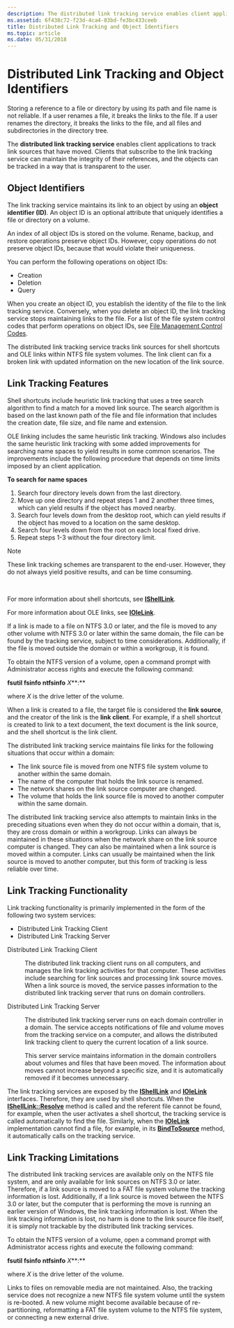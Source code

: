 ```yaml
---
description: The distributed link tracking service enables client applications to track link sources that have moved.
ms.assetid: 6f438c72-f23d-4ca4-83bd-fe3bc433ceeb
title: Distributed Link Tracking and Object Identifiers
ms.topic: article
ms.date: 05/31/2018
---
```


# Distributed Link Tracking and Object Identifiers

Storing a reference to a file or directory by using its path and file name is not reliable. If a user renames a file, it breaks the links to the file. If a user renames the directory, it breaks the links to the file, and all files and subdirectories in the directory tree.

The **distributed link tracking service** enables client applications to track link sources that have moved. Clients that subscribe to the link tracking service can maintain the integrity of their references, and the objects can be tracked in a way that is transparent to the user.

## Object Identifiers

The link tracking service maintains its link to an object by using an **object identifier (ID)**. An object ID is an optional attribute that uniquely identifies a file or directory on a volume.

An index of all object IDs is stored on the volume. Rename, backup, and restore operations preserve object IDs. However, copy operations do not preserve object IDs, because that would violate their uniqueness.

You can perform the following operations on object IDs:

-   Creation
-   Deletion
-   Query

When you create an object ID, you establish the identity of the file to the link tracking service. Conversely, when you delete an object ID, the link tracking service stops maintaining links to the file. For a list of the file system control codes that perform operations on object IDs, see [File Management Control Codes](file-management-control-codes.md).

The distributed link tracking service tracks link sources for shell shortcuts and OLE links within NTFS file system volumes. The link client can fix a broken link with updated information on the new location of the link source.

## Link Tracking Features

Shell shortcuts include heuristic link tracking that uses a tree search algorithm to find a match for a moved link source. The search algorithm is based on the last known path of the file and file information that includes the creation date, file size, and file name and extension.

OLE linking includes the same heuristic link tracking. Windows also includes the same heuristic link tracking with some added improvements for searching name spaces to yield results in some common scenarios. The improvements include the following procedure that depends on time limits imposed by an client application.

**To search for name spaces**

1.  Search four directory levels down from the last directory.
2.  Move up one directory and repeat steps 1 and 2 another three times, which can yield results if the object has moved nearby.
3.  Search four levels down from the desktop root, which can yield results if the object has moved to a location on the same desktop.
4.  Search four levels down from the root on each local fixed drive.
5.  Repeat steps 1-3 without the four directory limit.

> [!Note]  
> These link tracking schemes are transparent to the end-user. However, they do not always yield positive results, and can be time consuming.

 

For more information about shell shortcuts, see [**IShellLink**](/windows/desktop/api/shobjidl_core/nn-shobjidl_core-ishelllinka).

For more information about OLE links, see [**IOleLink**](/windows/win32/api/oleidl/nn-oleidl-iolelink).

If a link is made to a file on NTFS 3.0 or later, and the file is moved to any other volume with NTFS 3.0 or later within the same domain, the file can be found by the tracking service, subject to time considerations. Additionally, if the file is moved outside the domain or within a workgroup, it is found.

To obtain the NTFS version of a volume, open a command prompt with Administrator access rights and execute the following command:

**fsutil fsinfo ntfsinfo** *X***:**

where *X* is the drive letter of the volume.

When a link is created to a file, the target file is considered the **link source**, and the creator of the link is the **link client**. For example, if a shell shortcut is created to link to a text document, the text document is the link source, and the shell shortcut is the link client.

The distributed link tracking service maintains file links for the following situations that occur within a domain:

-   The link source file is moved from one NTFS file system volume to another within the same domain.
-   The name of the computer that holds the link source is renamed.
-   The network shares on the link source computer are changed.
-   The volume that holds the link source file is moved to another computer within the same domain.

The distributed link tracking service also attempts to maintain links in the preceding situations even when they do not occur within a domain, that is, they are cross domain or within a workgroup. Links can always be maintained in these situations when the network share on the link source computer is changed. They can also be maintained when a link source is moved within a computer. Links can usually be maintained when the link source is moved to another computer, but this form of tracking is less reliable over time.

## Link Tracking Functionality

Link tracking functionality is primarily implemented in the form of the following two system services:

-   Distributed Link Tracking Client
-   Distributed Link Tracking Server

<dl> <dt>

<span id="Distributed_Link_Tracking_Client"></span><span id="distributed_link_tracking_client"></span><span id="DISTRIBUTED_LINK_TRACKING_CLIENT"></span>Distributed Link Tracking Client
</dt> <dd>

The distributed link tracking client runs on all computers, and manages the link tracking activities for that computer. These activities include searching for link sources and processing link source moves. When a link source is moved, the service passes information to the distributed link tracking server that runs on domain controllers.

</dd> <dt>

<span id="Distributed_Link_Tracking_Server"></span><span id="distributed_link_tracking_server"></span><span id="DISTRIBUTED_LINK_TRACKING_SERVER"></span>Distributed Link Tracking Server
</dt> <dd>

The distributed link tracking server runs on each domain controller in a domain. The service accepts notifications of file and volume moves from the tracking service on a computer, and allows the distributed link tracking client to query the current location of a link source.

This server service maintains information in the domain controllers about volumes and files that have been moved. The information about moves cannot increase beyond a specific size, and it is automatically removed if it becomes unnecessary.

</dd> </dl>

The link tracking services are exposed by the [**IShellLink**](/windows/desktop/api/shobjidl_core/nn-shobjidl_core-ishelllinka) and [**IOleLink**](/windows/win32/api/oleidl/nn-oleidl-iolelink) interfaces. Therefore, they are used by shell shortcuts. When the [**IShellLink::Resolve**](/windows/desktop/api/shobjidl_core/nf-shobjidl_core-ishelllinka-resolve) method is called and the referent file cannot be found, for example, when the user activates a shell shortcut, the tracking service is called automatically to find the file. Similarly, when the [**IOleLink**](/windows/win32/api/oleidl/nn-oleidl-iolelink) implementation cannot find a file, for example, in its [**BindToSource**](/windows/desktop/api/oleidl/nf-oleidl-iolelink-bindtosource) method, it automatically calls on the tracking service.

## Link Tracking Limitations

The distributed link tracking services are available only on the NTFS file system, and are only available for link sources on NTFS 3.0 or later. Therefore, if a link source is moved to a FAT file system volume the tracking information is lost. Additionally, if a link source is moved between the NTFS 3.0 or later, but the computer that is performing the move is running an earlier version of Windows, the link tracking information is lost. When the link tracking information is lost, no harm is done to the link source file itself, it is simply not trackable by the distributed link tracking services.

To obtain the NTFS version of a volume, open a command prompt with Administrator access rights and execute the following command:

**fsutil fsinfo ntfsinfo** *X***:**

where *X* is the drive letter of the volume.

Links to files on removable media are not maintained. Also, the tracking service does not recognize a new NTFS file system volume until the system is re-booted. A new volume might become available because of re-partitioning, reformatting a FAT file system volume to the NTFS file system, or connecting a new external drive.

 

 
